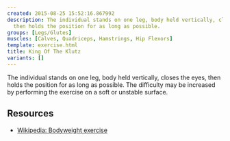 ```yaml
---
created: 2015-08-25 15:52:16.867992
description: The individual stands on one leg, body held vertically, closes the eyes,
  then holds the position for as long as possible.
groups: [Legs/Glutes]
muscles: [Calves, Quadriceps, Hamstrings, Hip Flexors]
template: exercise.html
title: King Of The Klutz
variants: []
---
```

The individual stands on one leg, body held vertically, closes the eyes, then holds the position for as long as possible. The difficulty may be increased by performing the exercise on a soft or unstable surface.

## Resources

* [Wikipedia: Bodyweight exercise](https://en.wikipedia.org/wiki/Bodyweight_exercise)